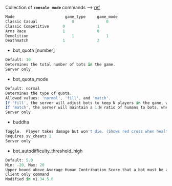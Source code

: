 Collection of **`console mode`** commands --> [ref](https://tools.dathost.net/csgo-commands)

```groovy
Mode 	                  game_type 	game_mode
Classic Casual               0              0
Classic Competitive	     0	            1
Arms Race 	             1	            0
Demolition                   1	            1
Deathmatch	             1	            2
```

- bot_quota [number]
```groovy
Default: 10
Determines the total number of bots in the game.
Server only
```

- bot_quota_mode 
```groovy
Default: normal
Determines the type of quota.
Allowed values: 'normal', 'fill', and 'match'.
If 'fill', the server will adjust bots to keep N players in the game, where N is bot_quota.
If 'match', the server will maintain a 1:N ratio of humans to bots, where N is bot_quota.
Server only
```

- buddha 
```groovy
Toggle.  Player takes damage but won't die. (Shows red cross when health is zero)
Requires sv_cheats 1
Server only
```

- bot_autodifficulty_threshold_high 
```groovy
Default: 5.0
Min: -20, Max: 20
Upper bound above Average Human Contribution Score that a bot must be above to change its difficulty
Client only command
Modified in v1.34.5.6
```
